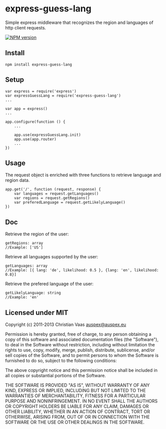 # express-guess-lang

Simple express middleware that recognizes the region and languages of http client requests.

[![NPM version](https://badge.fury.io/js/express-guess-lang.png)](http://badge.fury.io/js/express-guess-lang)

## Install

    npm install express-guess-lang

## Setup

    var express = require('express')
    var expressGuessLang = require('express-guess-lang')
    ...

    var app = express()
    ...

    app.configure(function () {
        ...

        app.use(expressGuessLang.init)
        app.use(app.router)
        ...
    })

## Usage
    
The request object is enriched with three functions to retrieve language and region data.

    app.get('/', function (request, response) {
        var languages = request.getLanguages()
        var regions = request.getRegions()
        var preferedLanguage = request.getLikelyLanguage()
    })

## Doc

Retrieve the region of the user:

    getRegions: array
    //Example: ['US']

Retrieve all languages supported by the user:

    getLanguages: array
    //Example: [{ lang: 'de', likelihood: 0.5 }, {lang: 'en', likelihood: 0.8}]

Retrieve the prefered language of the user:

    getLikelyLanguage: string
    //Example: 'en'

## Licensed under MIT

Copyright (c) 2011-2013 Christian Vaas <auspex@auspex.eu>

Permission is hereby granted, free of charge, to any person obtaining a copy
of this software and associated documentation files (the "Software"), to deal
in the Software without restriction, including without limitation the rights
to use, copy, modify, merge, publish, distribute, sublicense, and/or sell
copies of the Software, and to permit persons to whom the Software is
furnished to do so, subject to the following conditions:

The above copyright notice and this permission notice shall be included in all
copies or substantial portions of the Software.

THE SOFTWARE IS PROVIDED "AS IS", WITHOUT WARRANTY OF ANY KIND, EXPRESS OR
IMPLIED, INCLUDING BUT NOT LIMITED TO THE WARRANTIES OF MERCHANTABILITY,
FITNESS FOR A PARTICULAR PURPOSE AND NONINFRINGEMENT. IN NO EVENT SHALL THE
AUTHORS OR COPYRIGHT HOLDERS BE LIABLE FOR ANY CLAIM, DAMAGES OR OTHER
LIABILITY, WHETHER IN AN ACTION OF CONTRACT, TORT OR OTHERWISE, ARISING FROM,
OUT OF OR IN CONNECTION WITH THE SOFTWARE OR THE USE OR OTHER DEALINGS IN THE
SOFTWARE.